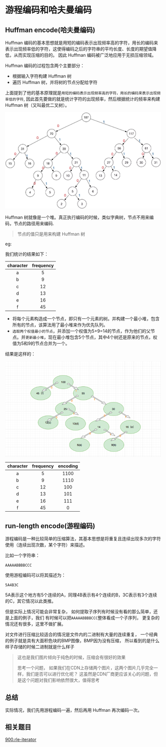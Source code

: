 # 游程编码和哈夫曼编码

## Huffman encode\(哈夫曼编码\)

Huffman 编码的基本思想就是用短的编码表示出现频率高的字符，用长的编码来表示出现频率低的字符，这使得编码之后的字符串的平均长度、长度的期望值降低，从而实现压缩的目的。 因此 Huffman 编码被广泛地应用于无损压缩领域。

Huffman 编码的过程包含两个主要部分：

* 根据输入字符构建 Huffman 树
* 遍历 Huffman 树，并将树的节点分配给字符

上面提到了他的基本原理就是`用短的编码表示出现频率高的字符，用长的编码来表示出现频率低的字符`, 因此首先要做的就是统计字符的出现频率，然后根据统计的频率来构建 Huffman 树（又叫最优二叉树）。

![Huffman-tree](../.gitbook/assets/huffman-tree.webp)

Huffman 树就像是一个堆。真正执行编码的时候，类似字典树，节点不用来编码，节点的路径用来编码.

> 节点的值只是用来构建 Huffman 树

eg:

我们统计的结果如下：

| character | frequency |
| :---: | :---: |
| a | 5 |
| b | 9 |
| c | 12 |
| d | 13 |
| e | 16 |
| f | 45 |

* 将每个元素构造成一个节点，即只有一个元素的树。并构建一个最小堆，包含所有的节点，该算法用了最小堆来作为优先队列。
* `选取两个权值最小的节点`，并添加一个权值为5+9=14的节点，作为他们的父节点。并`更新最小堆`，现在最小堆包含5个节点，其中4个树还是原来的节点，权值为5和9的节点合并为一个。

结果是这样的：

![huffman-example](../.gitbook/assets/huffman-example.png)

| character | frequency | encoding |
| :---: | :---: | :---: |
| a | 5 | 1100 |
| b | 9 | 1110 |
| c | 12 | 100 |
| d | 13 | 101 |
| e | 16 | 111 |
| f | 45 | 0 |

## run-length encode\(游程编码\)

游程编码是一种比较简单的压缩算法，其基本思想是将重复且连续出现多次的字符使用（连续出现次数，某个字符）来描述。

比如一个字符串：

```text
AAAAABBBBCCC
```

使用游程编码可以将其描述为：

```text
5A4B3C
```

5A表示这个地方有5个连续的A，同理4B表示有4个连续的B，3C表示有3个连续的C，其它情况以此类推。

但是实际上情况可能会非常复杂， 如何提取子序列有时候没有看的那么简单，还是上面的例子，我们 有时候可以把`AAAAABBBBCCC`整体看成一个子序列， 更复杂的情况还有很多，这里不做扩展。

对文件进行压缩比较适合的情况是文件内的二进制有大量的连续重复， 一个经典的例子就是具有大面积色块的BMP图像，BMP因为没有压缩， 所以看到的是什么样子存储的时候二进制就是什么样子

> 这也是我们图片倾向于纯色的时候，压缩会有很好的效果
>
> 思考一个问题， 如果我们在CDN上存储两个图片，这两个图片几乎完全一样，我们是否可以进行优化呢？ 这虽然是CDN厂商更应该关心的问题，但是这个问题对我们影响依然很大，值得思考

## 总结

实际情况，我们先用游程编码一遍，然后再用 Huffman 再次编码一次。

## 相关题目

[900.rle-iterator](../problems/900.rle-iterator.md)

